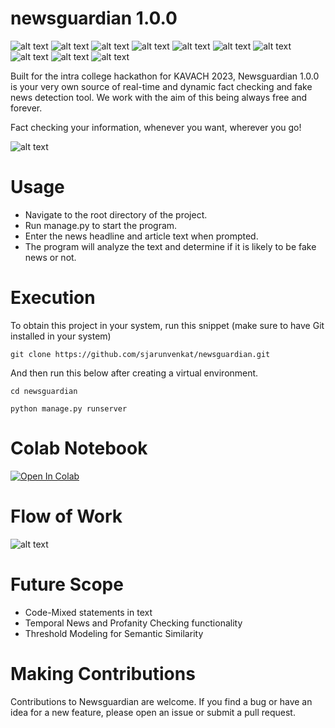 # newsguardian 1.0.0

![alt text ](https://img.shields.io/badge/Python-3.10-blue.svg)
![alt text ](https://img.shields.io/badge/Django-4.1.7-006400.svg)
![alt text ](https://img.shields.io/badge/BeautifulSoup4-4.12.0-800080.svg)
![alt text ](https://img.shields.io/badge/SentenceTransformers-2.22-FF1493.svg)
![alt text ](https://img.shields.io/badge/NLTK-3.8.1-success.svg)
![alt text ](https://img.shields.io/badge/spaCy-3.5.1-red.svg)
![alt text ](https://img.shields.io/badge/sumy-0.11.1-white.svg)
![alt text ](https://img.shields.io/badge/numpy-1.24.2-blueviolet.svg)
![alt text ](https://img.shields.io/badge/pandas-1.5.3-ff69b4.svg)
![alt text ](https://img.shields.io/badge/kylian_mbappe-23.12.98-FFA500.svg)



Built for the intra college hackathon for KAVACH 2023, Newsguardian 1.0.0 is your very own source of real-time and dynamic fact checking and fake news detection tool. We work with the aim of this being always free and forever.

Fact checking your information, whenever you want, wherever you go!



![alt text](https://raw.githubusercontent.com/sjarunvenkat/newsguardian/main/newsguardian%20welcome%20page.png)




# Usage
* Navigate to the root directory of the project.
* Run manage.py to start the program.
* Enter the news headline and article text when prompted.
* The program will analyze the text and determine if it is likely to be fake news or not.

# Execution

To obtain this project in your system, run this snippet (make sure to have Git installed in your system)
```
git clone https://github.com/sjarunvenkat/newsguardian.git
```
And then run this below after creating a virtual environment.
```
cd newsguardian
```

```
python manage.py runserver
```
# Colab Notebook

[![Open In Colab](https://colab.research.google.com/assets/colab-badge.svg)](https://colab.research.google.com/drive/1bwGiFBhhzbXn3QYJ-oZxaF7OoqxgKFHw?usp=sharing/)

# Flow of Work
![alt text](https://raw.githubusercontent.com/sjarunvenkat/newsguardian/main/Flowchart%20-%20newsguardian_.jpg)

# Future Scope

* Code-Mixed statements in text
* Temporal News and Profanity Checking functionality
* Threshold Modeling for Semantic Similarity

# Making Contributions
Contributions to Newsguardian are welcome. If you find a bug or have an idea for a new feature, please open an issue or submit a pull request.
